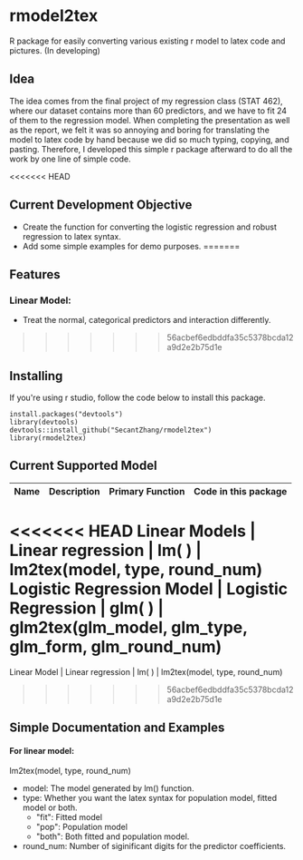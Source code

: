 # rmodel2tex
R package for easily converting various existing r model to latex code and pictures. (In developing)

## Idea
The idea comes from the final project of my regression class (STAT 462), where our dataset contains more than 60 predictors, and we have to fit 24 of them to the regression model. 
When completing the presentation as well as the report, we felt it was so annoying and boring for translating the model to latex code by hand because we did so much typing, copying, and pasting. 
Therefore, I developed this simple r package afterward to do all the work by one line of simple code. 

<<<<<<< HEAD
## Current Development Objective

* Create the function for converting the logistic regression and robust regression to latex syntax. 
* Add some simple examples for demo purposes. 
=======
## Features
### Linear Model: 
* Treat the normal, categorical predictors and interaction differently. 
>>>>>>> 56acbef6edbddfa35c5378bcda12a9d2e2b75d1e

## Installing
If you're using r studio, follow the code below to install this package. 
```
install.packages("devtools")
library(devtools)
devtools::install_github("SecantZhang/rmodel2tex")
library(rmodel2tex)
```

## Current Supported Model
Name | Description | Primary Function | Code in this package
-----|-------------|------------------|------------------
<<<<<<< HEAD
Linear Models | Linear regression | lm( ) | lm2tex(model, type, round_num)
Logistic Regression Model | Logistic Regression | glm( ) | glm2tex(glm_model, glm_type, glm_form, glm_round_num)
=======
Linear Model | Linear regression | lm( ) | lm2tex(model, type, round_num)
>>>>>>> 56acbef6edbddfa35c5378bcda12a9d2e2b75d1e

## Simple Documentation and Examples
#### For linear model: 
lm2tex(model, type, round_num)

* model: The model generated by lm() function. 
* type: Whether you want the latex syntax for population model, fitted model or both. 
  + "fit": Fitted model
  + "pop": Population model
  + "both": Both fitted and population model. 
* round_num: Number of siginificant digits for the predictor coefficients. 
